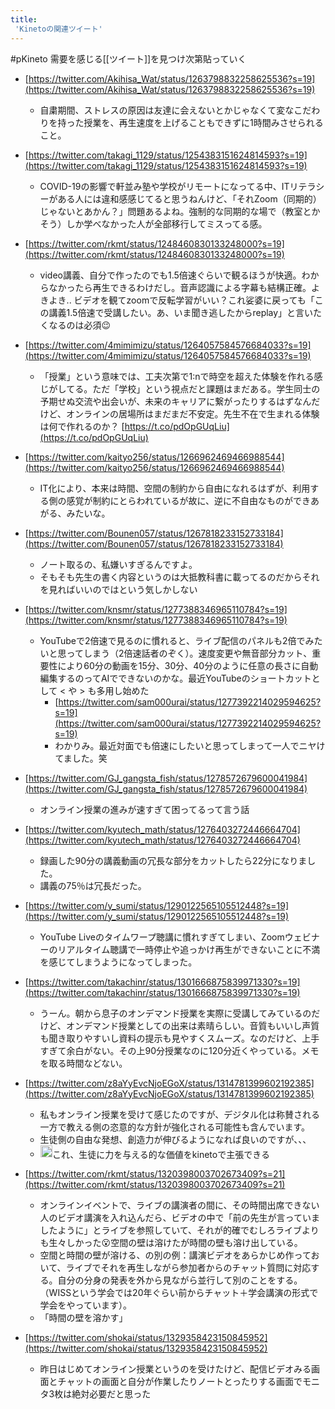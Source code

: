 ```yaml
---
title:
 'Kinetoの関連ツイート'
---
```


#pKineto
需要を感じる[[ツイート]]を見つけ次第貼っていく

- [https://twitter.com/Akihisa_Wat/status/1263798832258625536?s=19](https://twitter.com/Akihisa_Wat/status/1263798832258625536?s=19)
    - 自粛期間、ストレスの原因は友達に会えないとかじゃなくて変なこだわりを持った授業を、再生速度を上げることもできずに1時間みさせられること。

- [https://twitter.com/takagi_1129/status/1254383151624814593?s=19](https://twitter.com/takagi_1129/status/1254383151624814593?s=19)
    - COVID-19の影響で軒並み塾や学校がリモートになってる中、ITリテラシーがある人には違和感感じてると思うねんけど、「それZoom（同期的）じゃないとあかん？」問題あるよね。強制的な同期的な場で（教室とかそう）しか学べなかった人が全部移行してミスってる感。

- [https://twitter.com/rkmt/status/1248460830133248000?s=19](https://twitter.com/rkmt/status/1248460830133248000?s=19)
    - video講義、自分で作ったのでも1.5倍速ぐらいで観るほうが快適。わからなかったら再生できるわけだし。音声認識による字幕も結構正確。よきよき.. ビデオを観てzoomで反転学習がいい？これ娑婆に戻っても「この講義1.5倍速で受講したい。あ、いま聞き逃したからreplay」と言いたくなるのは必須😉

- [https://twitter.com/4mimimizu/status/1264057584576684033?s=19](https://twitter.com/4mimimizu/status/1264057584576684033?s=19)
    - 「授業」という意味では、工夫次第で1:nで時空を超えた体験を作れる感じがしてる。ただ「学校」という視点だと課題はまだある。学生同士の予期せぬ交流や出会いが、未来のキャリアに繋がったりするはずなんだけど、オンラインの居場所はまだまだ不安定。先生不在で生まれる体験は何で作れるのか？ [https://t.co/pdOpGUqLiu](https://t.co/pdOpGUqLiu)

- [https://twitter.com/kaityo256/status/1266962469466988544](https://twitter.com/kaityo256/status/1266962469466988544)
    - IT化により、本来は時間、空間の制約から自由になれるはずが、利用する側の感覚が制約にとらわれているが故に、逆に不自由なものができあがる、みたいな。

- [https://twitter.com/Bounen057/status/1267818233152733184](https://twitter.com/Bounen057/status/1267818233152733184)
    - ノート取るの、私嫌いすぎるんですよ。
    - そもそも先生の書く内容というのは大抵教科書に載ってるのだからそれを見ればいいのではという気しかしない

- [https://twitter.com/knsmr/status/1277388346965110784?s=19](https://twitter.com/knsmr/status/1277388346965110784?s=19)
    - YouTubeで2倍速で見るのに慣れると、ライブ配信のパネルも2倍でみたいと思ってしまう（2倍速話者のぞく）。速度変更や無音部分カット、重要性により60分の動画を15分、30分、40分のように任意の長さに自動編集するのってAIでできないのかな。最近YouTubeのショートカットとして < や > も多用し始めた
        - [https://twitter.com/sam000urai/status/1277392214029594625?s=19](https://twitter.com/sam000urai/status/1277392214029594625?s=19)
        - わかりみ。最近対面でも倍速にしたいと思ってしまって一人でニヤけてました。笑

- [https://twitter.com/GJ_gangsta_fish/status/1278572679600041984](https://twitter.com/GJ_gangsta_fish/status/1278572679600041984)
    - オンライン授業の進みが速すぎて困ってるって言う話

- [https://twitter.com/kyutech_math/status/1276403272446664704](https://twitter.com/kyutech_math/status/1276403272446664704)
    - 録画した90分の講義動画の冗長な部分をカットしたら22分になりました。
    - 講義の75％は冗長だった。

- [https://twitter.com/y_sumi/status/1290122565105512448?s=19](https://twitter.com/y_sumi/status/1290122565105512448?s=19)
    - YouTube Liveのタイムワープ聴講に慣れすぎてしまい、Zoomウェビナーのリアルタイム聴講で一時停止や追っかけ再生ができないことに不満を感じてしまうようになってしまった。

- [https://twitter.com/takachinr/status/1301666875839971330?s=19](https://twitter.com/takachinr/status/1301666875839971330?s=19)
    - うーん。朝から息子のオンデマンド授業を実際に受講してみているのだけど、オンデマンド授業としての出来は素晴らしい。音質もいいし声質も聞き取りやすいし資料の提示も見やすくスムーズ。なのだけど、上手すぎて余白がない。その上90分授業なのに120分近くやっている。メモを取る時間などない。

- [https://twitter.com/z8aYyEvcNjoEGoX/status/1314781399602192385](https://twitter.com/z8aYyEvcNjoEGoX/status/1314781399602192385)
    - 私もオンライン授業を受けて感じたのですが、デジタル化は称賛される一方で教える側の恣意的な方針が強化される可能性も含んでいます。
    - 生徒側の自由な発想、創造力が伸びるようになれば良いのですが、、、
    - <img src='https://scrapbox.io/api/pages/blu3mo-public/blu3mo/icon' alt='blu3mo.icon' height="19.5"/>これ、生徒に力を与える的な価値をkinetoで主張できる

- [https://twitter.com/rkmt/status/1320398003702673409?s=21](https://twitter.com/rkmt/status/1320398003702673409?s=21)
    - オンラインイベントで、ライブの講演者の間に、その時間出席できない人のビデオ講演を入れ込んだら、ビデオの中で「前の先生が言っていましたように」とライブを参照していて、それが的確でむしろライブよりも生々しかった😮空間の壁は溶けたが時間の壁も溶け出している。
    - 空間と時間の壁が溶ける、の別の例：講演ビデオをあらかじめ作っておいて、ライブでそれを再生しながら参加者からのチャット質問に対応する。自分の分身の発表を外から見ながら並行して別のことをする。（WISSという学会では20年ぐらい前からチャット＋学会講演の形式で学会をやっています）。
    - 「時間の壁を溶かす」

- [https://twitter.com/shokai/status/1329358423150845952](https://twitter.com/shokai/status/1329358423150845952)
    - 昨日はじめてオンライン授業というのを受けたけど、配信ビデオみる画面とチャットの画面と自分が作業したりノートとったりする画面でモニタ3枚は絶対必要だと思った